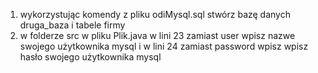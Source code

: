 1)
	wykorzystując komendy z pliku odiMysql.sql 
	stwórz bazę danych druga_baza i tabele firmy 
2) 
	w folderze src w pliku Plik.java w 
	lini 23 zamiast user wpisz nazwe swojego użytkownika mysql
	i w lini 24 zamiast password wpisz wpisz hasło swojego użytkownika mysql
